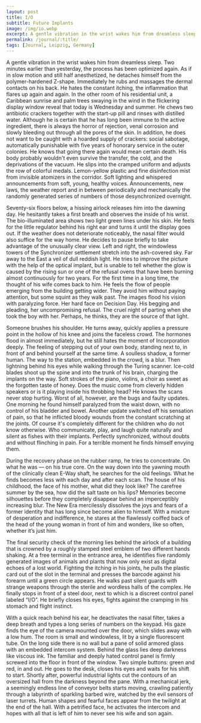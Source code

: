 ```yaml
---
layout: post
title: I/O
subtitle: Future Implants
image: /img/io.webp
excerpt: A gentle vibration in the wrist wakes him from dreamless sleep. Two minutes earlier than yesterday, the process has been optimized again. As if in slow motion and still half anesthetized, he detaches himself from the polymer-hardened Z-shape. Immediately he rubs and massages the dermal contacts on his back. He hates the constant itching, the inflammation that flares up again and again. In the other room of his residential unit, a Caribbean sunrise and palm trees swaying in the wind in the flickering display window reveal that today is Wednesday and summer. He chews two antibiotic crackers together with the start-up pill and rinses with distilled water. Although he is certain that he has long been immune to the active ingredient, there is always the horror of rejection, venal corrosion and slowly bleeding out through all the pores of the skin.
permalink: /journal/:title/
tags: [Journal, Leipzig, Germany]
---
```


A gentle vibration in the wrist wakes him from dreamless sleep. Two minutes earlier than yesterday, the process has been optimized again. As if in slow motion and still half anesthetized, he detaches himself from the polymer-hardened Z-shape. Immediately he rubs and massages the dermal contacts on his back. He hates the constant itching, the inflammation that flares up again and again. In the other room of his residential unit, a Caribbean sunrise and palm trees swaying in the wind in the flickering display window reveal that today is Wednesday and summer. He chews two antibiotic crackers together with the start-up pill and rinses with distilled water. Although he is certain that he has long been immune to the active ingredient, there is always the horror of rejection, venal corrosion and slowly bleeding out through all the pores of the skin. In addition, he does not want to be caught with a hoarded supply of crackers: social sabotage, automatically punishable with five years of honorary service in the outer colonies. He knows that going there again would mean certain death. His body probably wouldn't even survive the transfer, the cold, and the deprivations of the vacuum. He slips into the cramped uniform and adjusts the row of colorful medals. Lemon-yellow plastic and fine disinfection mist from invisible atomizers in the corridor. Soft lighting and whispered announcements from soft, young, healthy voices. Announcements, new laws, the weather report and in between periodically and mechanically the randomly generated series of numbers of those desynchronized overnight.

Seventy-six floors below, a hissing airlock releases him into the dawning day. He hesitantly takes a first breath and observes the inside of his wrist. The bio-illuminated area shows two light green lines under his skin. He feels for the little regulator behind his right ear and turns it until the display goes out. If the weather does not deteriorate noticeably, the nasal filter would also suffice for the way home. He decides to pause briefly to take advantage of the unusually clear view. Left and right, the windowless towers of the Synchronizer settlement stretch into the ash-covered sky. Far away to the East a veil of dull reddish light. He tries to improve the picture with the help of the optical implant, but is unable to tell whether the glow is caused by the rising sun or one of the refusal ovens that have been burning almost continuously for two years. For the first time in a long time, the thought of his wife comes back to him. He feels the flow of people emerging from the building getting wider. They avoid him without paying attention, but some squint as they walk past. The images flood his vision with paralyzing force. Her hard face on Decision Day. His begging and pleading, her uncompromising refusal. The cruel night of parting when she took the boy with her. Perhaps, he thinks, they are the source of that light.

Someone brushes his shoulder. He turns away, quickly applies a pressure point in the hollow of his knee and joins the faceless crowd. The hormones flood in almost immediately, but he still hates the moment of Incorporation deeply. The feeling of stepping out of your own body, standing next to, in front of and behind yourself at the same time. A soulless shadow, a former human. The way to the station, embedded in the crowd, is a blur. Then lightning behind his eyes while walking through the Turing scanner. Ice-cold blades shoot up the spine and into the trunk of his brain, charging the implants on the way. Soft strokes of the piano, violins, a choir as sweet as the forgotten taste of honey. Does the music come from cleverly hidden speakers or is it playing inside his throbbing head? He knows the scans never stop hurting. Worst of all, however, are the bugs and faulty updates. One morning he found himself paralyzed from the waist down, with no control of his bladder and bowel. Another update switched off his sensation of pain, so that he inflicted bloody wounds from the constant scratching at the joints. Of course it's completely different for the children who do not know otherwise. Who communicate, play, and laugh quite naturally and silent as fishes with their implants. Perfectly synchronized, without doubts and without flinching in pain. For a terrible moment he finds himself envying them.

During the recovery phase on the rubber ramp, he tries to concentrate. On what he was –– on his true core. On the way down into the yawning mouth of the clinically clean E-Way shaft, he searches for the old feelings. What he finds becomes less with each day and after each scan. The house of his childhood, the face of his mother, what did they look like? The carefree summer by the sea, how did the salt taste on his lips? Memories become silhouettes before they completely disappear behind an imperceptibly increasing blur. The New Era mercilessly dissolves the joys and fears of a former identity that has long since become alien to himself. With a mixture of desperation and indifference, he stares at the flawlessly coiffed back of the head of the young woman in front of him and wonders, like so often, whether it’s just him.

The final security check of the morning lies behind the airlock of a building that is crowned by a roughly stamped steel emblem of two different hands shaking. At a free terminal in the entrance area, he identifies five randomly generated images of animals and plants that now only exist as digital echoes of a lost world. Fighting the itching in his joints, he pulls the plastic card out of the slot in the terminal and presses the barcode against his forearm until a green circle appears. He walks past silent guards with strange weapons through the sterile and wordless halls of the complex. He finally stops in front of a steel door, next to which is a discreet control panel labeled “I/O”. He briefly closes his eyes, fights against the cramping in his stomach and flight instinct.

With a quick reach behind his ear, he deactivates the nasal filter, takes a deep breath and types a long series of numbers on the keypad. His gaze finds the eye of the camera mounted over the door, which slides away with a low hum. The room is small and windowless, lit by a single fluorescent tube. On the long side there is no wall but a pane of solid armored glass with an embedded intercom system. Behind the glass lies deep darkness like viscous ink. The familiar and deeply hated control panel is firmly screwed into the floor in front of the window. Two simple buttons: green and red, in and out. He goes to the desk, closes his eyes and waits for his shift to start. Shortly after, powerful industrial lights cut the contours of an oversized hall from the darkness beyond the pane. With a mechanical jerk, a seemingly endless line of conveyor belts starts moving, crawling patiently through a labyrinth of sparkling barbed wire, watched by the evil sensors of laser turrets. Human shapes and fearful faces appear from the twilight at the end of the hall. With a petrified face, he activates the intercom and hopes with all that is left of him to never see his wife and son again.
